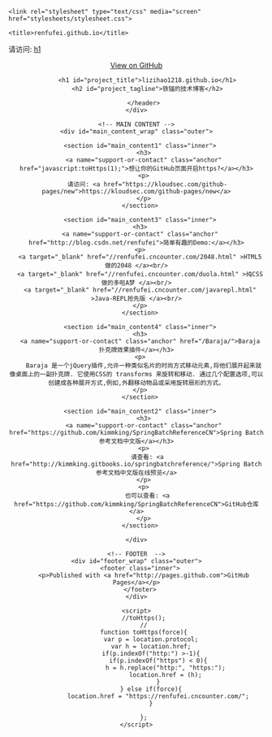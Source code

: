 

<html>

  <head>
    <meta charset='utf-8' />
    <meta http-equiv="X-UA-Compatible" content="chrome=1" />
    <meta name="description" content="renfufei.github.io : 铁锚的技术博客" />

    <link rel="stylesheet" type="text/css" media="screen" href="stylesheets/stylesheet.css">

    <title>renfufei.github.io</title>
  </head>

  <body>
  <p>
          请访问: <a href="/h1.html">h1</a>
        </p>
    <!-- HEADER -->
    <div id="header_wrap" class="outer">
        <header class="inner">
          <a id="forkme_banner" href="https://github.com/renfufei">View on GitHub</a>

          <h1 id="project_title">lizihao1218.github.io</h1>
          <h2 id="project_tagline">铁锚的技术博客</h2>

        </header>
    </div>

    <!-- MAIN CONTENT -->
    <div id="main_content_wrap" class="outer">
    
      <section id="main_content1" class="inner">
        <h3>
        <a name="support-or-contact" class="anchor" href="javascript:toHttps(1);">想让你的GitHub页面开启https?</a></h3>
        <p>
          请访问: <a href="https://kloudsec.com/github-pages/new">https://kloudsec.com/github-pages/new</a>
        </p>
      </section>
      
      <section id="main_content3" class="inner">
      <h3>
      <a name="support-or-contact" class="anchor" href="http://blog.csdn.net/renfufei">简单有趣的Demo:</a></h3>
      <p>
	  <a target="_blank" href="//renfufei.cncounter.com/2048.html" >HTML5做的2048 </a><br/>
	  <a target="_blank" href="//renfufei.cncounter.com/duola.html" >纯CSS做的多啦A梦 </a><br/>
	  <a target="_blank" href="//renfufei.cncounter.com/javarepl.html" >Java-REPL抢先版 </a><br/>
      </p>
      </section>
      
      <section id="main_content4" class="inner">
      <h3>
      <a name="support-or-contact" class="anchor" href="/Baraja/">Baraja 扑克牌效果插件</a></h3>
      <p>
        Baraja 是一个jQuery插件,允许一种类似名片的时尚方式移动元素,将他们展开起来就像桌面上的一副扑克牌. 它使用CSS的 transforms 来旋转和移动. 通过几个配置选项,可以创建成各种展开方式,例如,外翻移动物品或采用旋转扇形的方式。
      </p>
      </section>
    
      <section id="main_content2" class="inner">
        <h3>
        <a name="support-or-contact" class="anchor" href="https://github.com/kimmking/SpringBatchReferenceCN">Spring Batch参考文档中文版</a></h3>
        <p>
          请查看: <a href="http://kimmking.gitbooks.io/springbatchreference/">Spring Batch参考文档中文版在线预览</a>
        </p>
        <p>
          也可以查看: <a href="https://github.com/kimmking/SpringBatchReferenceCN">GitHub仓库</a>
        </p>
      </section>
      
    </div>

    <!-- FOOTER  -->
    <div id="footer_wrap" class="outer">
      <footer class="inner">
        <p>Published with <a href="http://pages.github.com">GitHub Pages</a></p>
      </footer>
    </div>

    <script>
		//toHttps();
		//
		function toHttps(force){
			var p = location.protocol;
			var h = location.href;
			if(p.indexOf("http:") >-1){
				if(p.indexOf("https") < 0){
					h = h.replace("http:", "https:");
					location.href = (h);
				}
			} else if(force){
				location.href = "https://renfufei.cncounter.com/";
			}
			
		};
    </script>

  </body>
</html>
